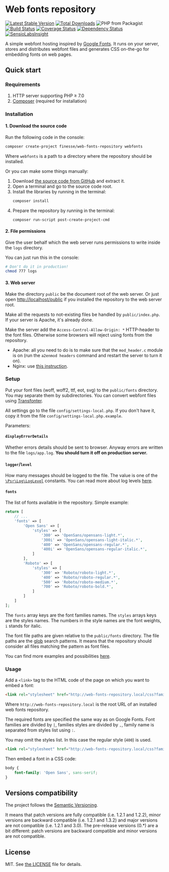 # Web fonts repository

[![Latest Stable Version](https://poser.pugx.org/finesse/web-fonts-repository/v/stable)](https://packagist.org/packages/finesse/web-fonts-repository)
[![Total Downloads](https://poser.pugx.org/finesse/web-fonts-repository/downloads)](https://packagist.org/packages/finesse/web-fonts-repository)
![PHP from Packagist](https://img.shields.io/packagist/php-v/finesse/web-fonts-repository.svg)
[![Build Status](https://travis-ci.org/Finesse/web-fonts-repository.svg?branch=master)](https://travis-ci.org/Finesse/web-fonts-repository)
[![Coverage Status](https://coveralls.io/repos/github/Finesse/web-fonts-repository/badge.svg?branch=master)](https://coveralls.io/github/Finesse/web-fonts-repository?branch=master)
[![Dependency Status](https://www.versioneye.com/php/finesse:web-fonts-repository/badge)](https://www.versioneye.com/php/finesse:web-fonts-repository)
[![SensioLabsInsight](https://insight.sensiolabs.com/projects/f387a746-709a-4b33-8966-c7e9d6f17391/mini.png)](https://insight.sensiolabs.com/projects/f387a746-709a-4b33-8966-c7e9d6f17391)

A simple webfont hosting inspired by [Google Fonts](http://fonts.google.com).
It runs on your server, stores and distributes webfont files and generates CSS on-the-go for embedding fonts on web pages.


## Quick start

### Requirements

1. HTTP server supporting PHP ≥ 7.0
2. [Composer](http://getcomposer.org) (required for installation)

### Installation

#### 1. Download the source code

Run the following code in the console:

```bash
composer create-project finesse/web-fonts-repository webfonts
```

Where `webfonts` is a path to a directory where the repository should be installed.

Or you can make some things manually:

1. Download [the source code from GitHub](http://github.com/Finesse/web-fonts-repository/archive/master.zip) and extract it.
2. Open a terminal and go to the source code root.
3. Install the libraries by running in the terminal:
    ```bash
    composer install
    ```
4. Prepare the repository by running in the terminal:
    ```bash
    composer run-script post-create-project-cmd
    ```

#### 2. File permissions

Give the user behalf which the web server runs permissions to write inside the `logs` directory.

You can just run this in the console:

```bash
# Don't do it in production!
chmod 777 logs
```

#### 3. Web server

Make the directory `public` be the document root of the web server.
Or just open [http://localhost/public](http://localhost/public) if you installed the repository to the web server root.

Make all the requests to not-existing files be handled by `public/index.php`. 
If your server is Apache, it's already done.

Make the server add the `Access-Control-Allow-Origin: *` HTTP-header to the font files. 
Otherwise some browsers will reject using fonts from the repository.
* Apache: all you need to do is to make sure that the `mod_header.c` module is on
  (run the `a2enmod headers` command and restart the server to turn it on).
* Nginx: use [this instruction](http://davidwalsh.name/cdn-fonts).

### Setup

Put your font files (woff, woff2, ttf, eot, svg) to the `public/fonts` directory. You may separate them by subdirectories.
You can convert webfont files using [Transfonter](http://transfonter.org).

All settings go to the file `config/settings-local.php`.
If you don't have it, copy it from the file `config/settings-local.php.example`.

Parameters:

#### `displayErrorDetails`

Whether errors details should be sent to browser. Anyway errors are written to the file `logs/app.log`.
**You should turn it off on production server.**

#### `logger`/`level`

How many messages should be logged to the file.
The value is one of the [`\Psr\Log\LogLevel`](http://github.com/php-fig/fig-standards/blob/master/accepted/PSR-3-logger-interface.md#5-psrlogloglevel) constants.
You can read more about log levels [here](http://github.com/apix/log#log-levels).

#### `fonts`

The list of fonts available in the repository. Simple example:

```php
return [
    // ...
    'fonts' => [
        'Open Sans' => [
            'styles' => [
                '300' => 'OpenSans/opensans-light.*',
                '300i' => 'OpenSans/opensans-light-italic.*',
                '400' => 'OpenSans/opensans-regular.*',
                '400i' => 'OpenSans/opensans-regular-italic.*',
            ]
        ],
        'Roboto' => [
            'styles' => [
                '300' => 'Roboto/roboto-light.*',
                '400' => 'Roboto/roboto-regular.*',
                '500' => 'Roboto/roboto-medium.*',
                '700' => 'Roboto/roboto-bold.*',
            ]
        ]
    ]
];
```

The `fonts` array keys are the font families names. The `styles` arrays keys are the styles names.
The numbers in the style names are the font weights, `i` stands for italic.

The font file paths are given relative to the `public/fonts` directory. 
The file paths are the [glob](http://en.wikipedia.org/wiki/Glob_(programming)) search patterns.
It means that the repository should consider all files matching the pattern as font files.

You can find more examples and possibilities [here](docs/fonts-setup.md).

### Usage

Add a `<link>` tag to the HTML code of the page on which you want to embed a font:

```html
<link rel="stylesheet" href="http://web-fonts-repository.local/css?family=Open+Sans:400,400i,700,700i|Roboto:300,400" />
```

Where `http://web-fonts-repository.local` is the root URL of an installed web fonts repository.

The required fonts are specified the same way as on Google Fonts. Font families are divided by `|`, families styles
are divided by `,`, family name is separated from styles list using `:`.

You may omit the styles list. In this case the regular style (`400`) is used.

```html
<link rel="stylesheet" href="http://web-fonts-repository.local/css?family=Open+Sans" />
```

Then embed a font in a CSS code:

```css
body {
    font-family: 'Open Sans', sans-serif;
}
```


## Versions compatibility

The project follows the [Semantic Versioning](http://semver.org).

It means that patch versions are fully compatible (i.e. 1.2.1 and 1.2.2), minor versions are backward compatible 
(i.e. 1.2.1 and 1.3.2) and major versions are not compatible (i.e. 1.2.1 and 3.0).
The pre-release versions (0.*) are a bit different: patch versions are backward compatible and minor versions are not 
compatible.


## License

MIT. See [the LICENSE](LICENSE) file for details.
